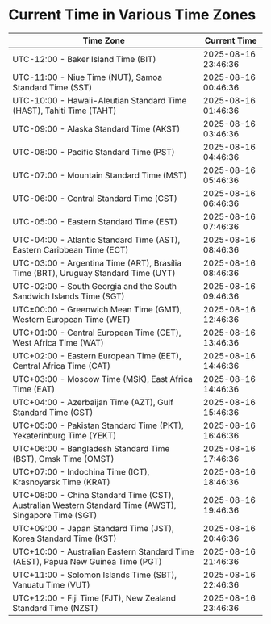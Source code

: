 # Current Time in Various Time Zones

| Time Zone | Current Time |
|-----------|--------------|
| UTC-12:00 - Baker Island Time (BIT) | 2025-08-16 23:46:36 |
| UTC-11:00 - Niue Time (NUT), Samoa Standard Time (SST) | 2025-08-16 00:46:36 |
| UTC-10:00 - Hawaii-Aleutian Standard Time (HAST), Tahiti Time (TAHT) | 2025-08-16 01:46:36 |
| UTC-09:00 - Alaska Standard Time (AKST) | 2025-08-16 03:46:36 |
| UTC-08:00 - Pacific Standard Time (PST) | 2025-08-16 04:46:36 |
| UTC-07:00 - Mountain Standard Time (MST) | 2025-08-16 05:46:36 |
| UTC-06:00 - Central Standard Time (CST) | 2025-08-16 06:46:36 |
| UTC-05:00 - Eastern Standard Time (EST) | 2025-08-16 07:46:36 |
| UTC-04:00 - Atlantic Standard Time (AST), Eastern Caribbean Time (ECT) | 2025-08-16 08:46:36 |
| UTC-03:00 - Argentina Time (ART), Brasília Time (BRT), Uruguay Standard Time (UYT) | 2025-08-16 08:46:36 |
| UTC-02:00 - South Georgia and the South Sandwich Islands Time (SGT) | 2025-08-16 09:46:36 |
| UTC±00:00 - Greenwich Mean Time (GMT), Western European Time (WET) | 2025-08-16 12:46:36 |
| UTC+01:00 - Central European Time (CET), West Africa Time (WAT) | 2025-08-16 13:46:36 |
| UTC+02:00 - Eastern European Time (EET), Central Africa Time (CAT) | 2025-08-16 14:46:36 |
| UTC+03:00 - Moscow Time (MSK), East Africa Time (EAT) | 2025-08-16 14:46:36 |
| UTC+04:00 - Azerbaijan Time (AZT), Gulf Standard Time (GST) | 2025-08-16 15:46:36 |
| UTC+05:00 - Pakistan Standard Time (PKT), Yekaterinburg Time (YEKT) | 2025-08-16 16:46:36 |
| UTC+06:00 - Bangladesh Standard Time (BST), Omsk Time (OMST) | 2025-08-16 17:46:36 |
| UTC+07:00 - Indochina Time (ICT), Krasnoyarsk Time (KRAT) | 2025-08-16 18:46:36 |
| UTC+08:00 - China Standard Time (CST), Australian Western Standard Time (AWST), Singapore Time (SGT) | 2025-08-16 19:46:36 |
| UTC+09:00 - Japan Standard Time (JST), Korea Standard Time (KST) | 2025-08-16 20:46:36 |
| UTC+10:00 - Australian Eastern Standard Time (AEST), Papua New Guinea Time (PGT) | 2025-08-16 21:46:36 |
| UTC+11:00 - Solomon Islands Time (SBT), Vanuatu Time (VUT) | 2025-08-16 22:46:36 |
| UTC+12:00 - Fiji Time (FJT), New Zealand Standard Time (NZST) | 2025-08-16 23:46:36 |
